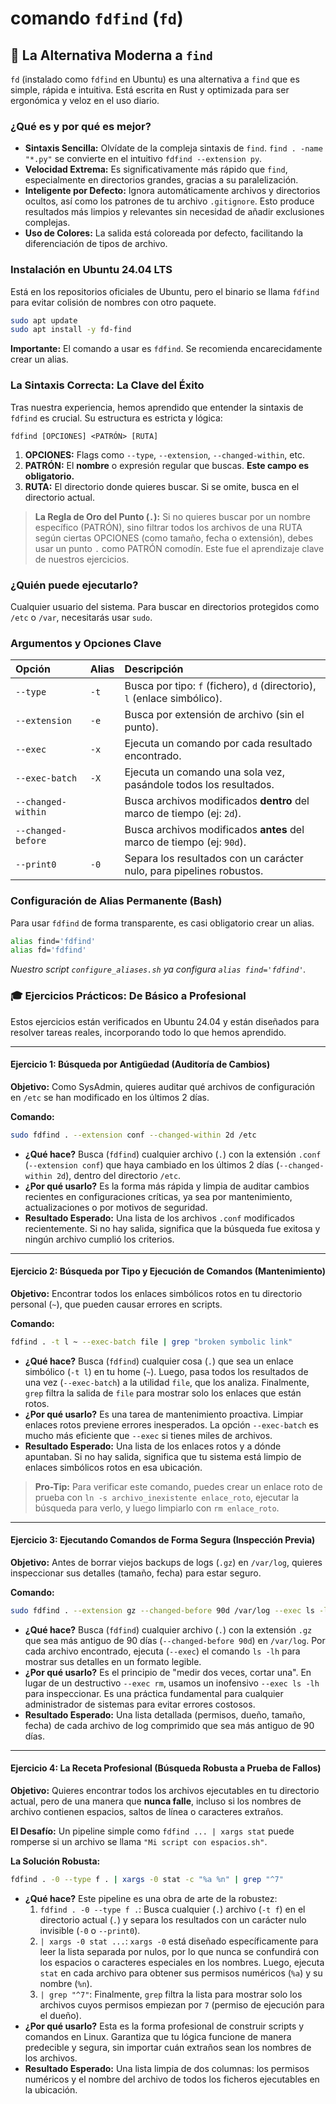 # comando `fdfind` (`fd`)

## 🚀 La Alternativa Moderna a `find`

`fd` (instalado como `fdfind` en Ubuntu) es una alternativa a `find` que es simple, rápida e intuitiva. Está escrita en Rust y optimizada para ser ergonómica y veloz en el uso diario.

### ¿Qué es y por qué es mejor?

-   **Sintaxis Sencilla:** Olvídate de la compleja sintaxis de `find`. `find . -name "*.py"` se convierte en el intuitivo `fdfind --extension py`.
-   **Velocidad Extrema:** Es significativamente más rápido que `find`, especialmente en directorios grandes, gracias a su paralelización.
-   **Inteligente por Defecto:** Ignora automáticamente archivos y directorios ocultos, así como los patrones de tu archivo `.gitignore`. Esto produce resultados más limpios y relevantes sin necesidad de añadir exclusiones complejas.
-   **Uso de Colores:** La salida está coloreada por defecto, facilitando la diferenciación de tipos de archivo.

### Instalación en Ubuntu 24.04 LTS

Está en los repositorios oficiales de Ubuntu, pero el binario se llama `fdfind` para evitar colisión de nombres con otro paquete.

```bash
sudo apt update
sudo apt install -y fd-find
```
**Importante:** El comando a usar es `fdfind`. Se recomienda encarecidamente crear un alias.

### La Sintaxis Correcta: La Clave del Éxito

Tras nuestra experiencia, hemos aprendido que entender la sintaxis de `fdfind` es crucial. Su estructura es estricta y lógica:

`fdfind [OPCIONES] <PATRÓN> [RUTA]`

1.  **OPCIONES:** Flags como `--type`, `--extension`, `--changed-within`, etc.
2.  **PATRÓN:** El **nombre** o expresión regular que buscas. **Este campo es obligatorio.**
3.  **RUTA:** El directorio donde quieres buscar. Si se omite, busca en el directorio actual.

> **La Regla de Oro del Punto (`.`):** Si no quieres buscar por un nombre específico (PATRÓN), sino filtrar todos los archivos de una RUTA según ciertas OPCIONES (como tamaño, fecha o extensión), debes usar un punto `.` como PATRÓN comodín. Este fue el aprendizaje clave de nuestros ejercicios.

### ¿Quién puede ejecutarlo?

Cualquier usuario del sistema. Para buscar en directorios protegidos como `/etc` o `/var`, necesitarás usar `sudo`.

### Argumentos y Opciones Clave

| Opción | Alias | Descripción |
| :--- | :--- | :--- |
| `--type` | `-t` | Busca por tipo: `f` (fichero), `d` (directorio), `l` (enlace simbólico). |
| `--extension` | `-e` | Busca por extensión de archivo (sin el punto). |
| `--exec` | `-x` | Ejecuta un comando por cada resultado encontrado. |
| `--exec-batch` | `-X` | Ejecuta un comando una sola vez, pasándole todos los resultados. |
| `--changed-within` | | Busca archivos modificados **dentro** del marco de tiempo (ej: `2d`). |
| `--changed-before` | | Busca archivos modificados **antes** del marco de tiempo (ej: `90d`). |
| `--print0` | `-0` | Separa los resultados con un carácter nulo, para pipelines robustos. |

### Configuración de Alias Permanente (Bash)

Para usar `fdfind` de forma transparente, es casi obligatorio crear un alias.
```bash
alias find='fdfind'
alias fd='fdfind'
```
*Nuestro script `configure_aliases.sh` ya configura `alias find='fdfind'`.*

### 🎓 Ejercicios Prácticos: De Básico a Profesional

Estos ejercicios están verificados en Ubuntu 24.04 y están diseñados para resolver tareas reales, incorporando todo lo que hemos aprendido.

---

#### Ejercicio 1: Búsqueda por Antigüedad (Auditoría de Cambios)

**Objetivo:** Como SysAdmin, quieres auditar qué archivos de configuración en `/etc` se han modificado en los últimos 2 días.

**Comando:**
```bash
sudo fdfind . --extension conf --changed-within 2d /etc
```
* **¿Qué hace?** Busca (`fdfind`) cualquier archivo (`.`) con la extensión `.conf` (`--extension conf`) que haya cambiado en los últimos 2 días (`--changed-within 2d`), dentro del directorio `/etc`.
* **¿Por qué usarlo?** Es la forma más rápida y limpia de auditar cambios recientes en configuraciones críticas, ya sea por mantenimiento, actualizaciones o por motivos de seguridad.
* **Resultado Esperado:** Una lista de los archivos `.conf` modificados recientemente. Si no hay salida, significa que la búsqueda fue exitosa y ningún archivo cumplió los criterios.

---

#### Ejercicio 2: Búsqueda por Tipo y Ejecución de Comandos (Mantenimiento)

**Objetivo:** Encontrar todos los enlaces simbólicos rotos en tu directorio personal (`~`), que pueden causar errores en scripts.

**Comando:**
```bash
fdfind . -t l ~ --exec-batch file | grep "broken symbolic link"
```
* **¿Qué hace?** Busca (`fdfind`) cualquier cosa (`.`) que sea un enlace simbólico (`-t l`) en tu home (`~`). Luego, pasa todos los resultados de una vez (`--exec-batch`) a la utilidad `file`, que los analiza. Finalmente, `grep` filtra la salida de `file` para mostrar solo los enlaces que están rotos.
* **¿Por qué usarlo?** Es una tarea de mantenimiento proactiva. Limpiar enlaces rotos previene errores inesperados. La opción `--exec-batch` es mucho más eficiente que `--exec` si tienes miles de archivos.
* **Resultado Esperado:** Una lista de los enlaces rotos y a dónde apuntaban. Si no hay salida, significa que tu sistema está limpio de enlaces simbólicos rotos en esa ubicación.

> **Pro-Tip:** Para verificar este comando, puedes crear un enlace roto de prueba con `ln -s archivo_inexistente enlace_roto`, ejecutar la búsqueda para verlo, y luego limpiarlo con `rm enlace_roto`.

---

#### Ejercicio 3: Ejecutando Comandos de Forma Segura (Inspección Previa)

**Objetivo:** Antes de borrar viejos backups de logs (`.gz`) en `/var/log`, quieres inspeccionar sus detalles (tamaño, fecha) para estar seguro.

**Comando:**
```bash
sudo fdfind . --extension gz --changed-before 90d /var/log --exec ls -lh
```
* **¿Qué hace?** Busca (`fdfind`) cualquier archivo (`.`) con la extensión `.gz` que sea más antiguo de 90 días (`--changed-before 90d`) en `/var/log`. Por cada archivo encontrado, ejecuta (`--exec`) el comando `ls -lh` para mostrar sus detalles en un formato legible.
* **¿Por qué usarlo?** Es el principio de "medir dos veces, cortar una". En lugar de un destructivo `--exec rm`, usamos un inofensivo `--exec ls -lh` para inspeccionar. Es una práctica fundamental para cualquier administrador de sistemas para evitar errores costosos.
* **Resultado Esperado:** Una lista detallada (permisos, dueño, tamaño, fecha) de cada archivo de log comprimido que sea más antiguo de 90 días.

---

#### Ejercicio 4: La Receta Profesional (Búsqueda Robusta a Prueba de Fallos)

**Objetivo:** Quieres encontrar todos los archivos ejecutables en tu directorio actual, pero de una manera que **nunca falle**, incluso si los nombres de archivo contienen espacios, saltos de línea o caracteres extraños.

**El Desafío:** Un pipeline simple como `fdfind ... | xargs stat` puede romperse si un archivo se llama `"Mi script con espacios.sh"`.

**La Solución Robusta:**
```bash
fdfind . -0 --type f . | xargs -0 stat -c "%a %n" | grep "^7"
```
* **¿Qué hace?** Este pipeline es una obra de arte de la robustez:
    1.  `fdfind . -0 --type f .`: Busca cualquier (`.`) archivo (`-t f`) en el directorio actual (`.`) y separa los resultados con un carácter nulo invisible (`-0` o `--print0`).
    2.  `| xargs -0 stat ...`: `xargs -0` está diseñado específicamente para leer la lista separada por nulos, por lo que nunca se confundirá con los espacios o caracteres especiales en los nombres. Luego, ejecuta `stat` en cada archivo para obtener sus permisos numéricos (`%a`) y su nombre (`%n`).
    3.  `| grep "^7"`: Finalmente, `grep` filtra la lista para mostrar solo los archivos cuyos permisos empiezan por `7` (permiso de ejecución para el dueño).
* **¿Por qué usarlo?** Esta es la forma profesional de construir scripts y comandos en Linux. Garantiza que tu lógica funcione de manera predecible y segura, sin importar cuán extraños sean los nombres de los archivos.
* **Resultado Esperado:** Una lista limpia de dos columnas: los permisos numéricos y el nombre del archivo de todos los ficheros ejecutables en la ubicación.
